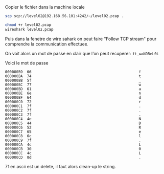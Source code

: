 Copier le fichier dans la machine locale

```sh
scp scp://level02@192.168.56.101:4242/~/level02.pcap .
```

```sh
chmod +r level02.pcap
wireshark level02.pcap
```

Puis dans la fenetre de wire sahark on peut faire "Follow TCP stream" pour comprendre la communication effectuee.

On voit alors un mot de passe en clair que l'on peut recuperer: `ft_waNDReL0L`


Voici le mot de passe 
```
000000B9  66                                                 f
000000BA  74                                                 t
000000BB  5f                                                 _
000000BC  77                                                 w
000000BD  61                                                 a
000000BE  6e                                                 n
000000BF  64                                                 d
000000C0  72                                                 r
000000C1  7f                                                 .
000000C2  7f                                                 .
000000C3  7f                                                 .
000000C4  4e                                                 N
000000C5  44                                                 D
000000C6  52                                                 R
000000C7  65                                                 e
000000C8  6c                                                 l
000000C9  7f                                                 .
000000CA  4c                                                 L
000000CB  30                                                 0
000000CC  4c                                                 L
000000CD  0d                                                 .
```

7f en ascii est un delete, il faut alors clean-up le string.
